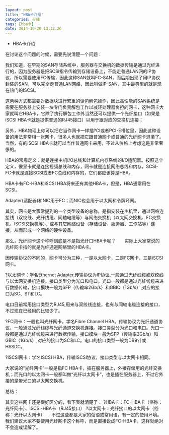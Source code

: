 ```yaml
---
layout: post
title: "HBA卡介绍"
categories: 存储
tags: [hba卡]
date: 2014-10-20 13:32:26
---
```


* HBA卡介绍

在讨论这个问题的时候，需要先说清楚一个问题：

我们知道，在早期的SAN存储系统中，服务器与交换机的数据传输是通过光纤进行的，因为服务器是把SCSI指令传输到存储设备上，不能走普通LAN网的IP协议，所以需要使用FC传输，因此这种SAN就叫FC-SAN，而后期出现了用IP协议封装的SAN，可以完全走普通LAN网络，因此叫做IP-SAN，其中最典型的就是现在热门的ISCSI。 


这两种方式都需要对数据块进行繁重的读包解包操作，因此高性能的SAN系统是需要在服务器上安装一块专门负责解包工作以减轻处理器负担的网卡，这种网卡大家就叫它HBA卡，它除了执行解包工作外当然还可以提供一个光纤接口（如果是iSCSI HBA卡就是提供普通的RJ45接口）以用于跟对应的交换机连接；

另外，HBA物理上你可以把它当作网卡一样插?CI或者PCI-E槽位里，因此这种设备的用法非常相一张网卡，很多人也就把它跟普通网卡或普通的光纤网卡混淆了。当然，有的iSCSI HBA卡就可以当作普通网卡来用，不过从价格上考虑这是非常奢侈的。　　

HBA的常规定义：就是连接主机I/O总线和计算机内存系统的I/O适配器。按照这个定义，像显卡就是连接视频总线和内存，网卡就是连接网络总线和内存，SCSI-FC卡就是连接SCSI或者FC总线和内存的，它们都应该算是HBA。

HBA卡有FC-HBA和iSCSI HBA将来还有其他HBA卡，但是，HBA通常用在SCSI。

Adapter(适配器)和NIC用于FC；而NIC也会用于以太网和令牌环网。　　

其实，网卡是大家常提到的一个类型设备的总称，是指安装在主机里，通过网络连接线（双绞线、光纤线缆、同轴电缆等）与网络交换机（以太网交换机、FC交换机、ISCSI交换机等）、或与其它网络设备（存储设备、服务器、工作站等）连接，从而形成一个网络的硬件设备。　　

那么，光纤网卡这个称呼到底是不是指光纤口HBA卡呢？　　实际上大家常说的光纤网卡指的就是光纤通道网络里的HBA卡。　　

因传输协议的不同的，网卡可分为三种，一是以太网卡，二是FC网卡，三是iSCSI网卡。 

?以太网卡：学名Ethernet Adapter,传输协议为IP协议,一般通过光纤线缆或双绞线与以太网交换机连接。接口类型分为光口和电口。光口一般都是通过光纤线缆来进行数据传输，接口模块一般为SFP（传输率2Gb/s）和GBIC（1Gb/s）,对应的接口为SC、ST和LC。

电口目前常用接口类型为RJ45,用来与双绞线连接，也有与同轴电缆连接的接口，不过现在已经用的比较少了。 

?FC网卡：一般也叫光纤网卡，学名Fibre Channel HBA。传输协议为光纤通道协议，一般通过光纤线缆与光纤通道交换机连接。接口类型分为光口和电口。光口一般都是通过光纤线缆来进行数据传输，接口模块一般为SFP（传输率2Gb/s）和GBIC（1Gb/s）,对应的接口为SC和LC。电口的接口类型一般为DB9针或HSSDC。 

?ISCSI网卡：学名ISCSI HBA，传输ISCSI协议，接口类型与以太网卡相同。　　

大家说的“光纤网卡”一般是指FC HBA卡，插在服务器上，外接存储用的光纤交换机；而光口的以太网卡一般都叫做“光纤以太网卡”，也是插在服务器上，不过它外接的是带光口的以太网交换机。　　

总结： 　　

其实这些网卡还是很好区分的，看下表就清楚了： ?HBA卡：FC-HBA卡（俗称：光纤网卡）、iSCSI-HBA卡（RJ45接口） ?以太网卡：光纤接口的以太网卡（俗称：光纤以太网卡）　　不过这些都是大家的俗语或常用语，有一定的使用环境。我们建议大家不要使用光纤网卡这个称呼，而是直接说成FC-HBA卡，这样就绝对不会造成误解了。 
